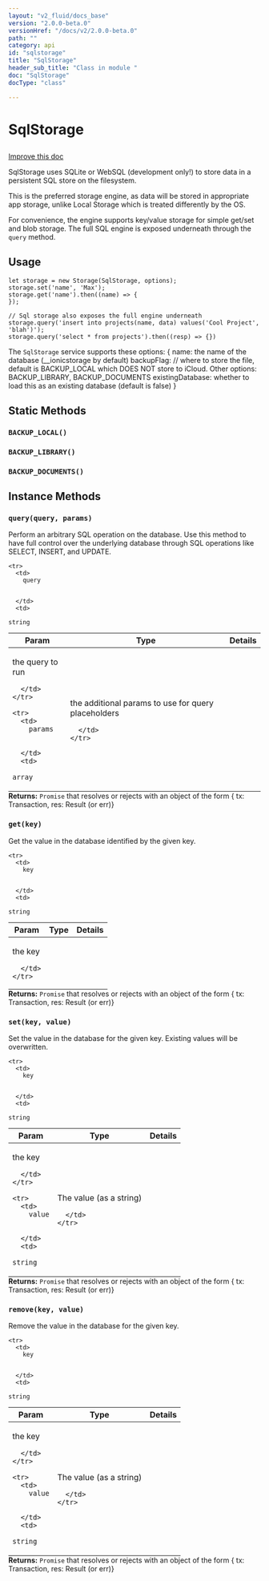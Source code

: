 ```yaml
---
layout: "v2_fluid/docs_base"
version: "2.0.0-beta.0"
versionHref: "/docs/v2/2.0.0-beta.0"
path: ""
category: api
id: "sqlstorage"
title: "SqlStorage"
header_sub_title: "Class in module "
doc: "SqlStorage"
docType: "class"

---
```










<h1 class="api-title">


SqlStorage






</h1>

<a class="improve-v2-docs" href='http://github.com/driftyco/ionic/edit/2.0/ionic/platform/storage/sql.ts#L5'>
Improve this doc
</a>






<p>SqlStorage uses SQLite or WebSQL (development only!) to store data in a
persistent SQL store on the filesystem.</p>
<p>This is the preferred storage engine, as data will be stored in appropriate
app storage, unlike Local Storage which is treated differently by the OS.</p>
<p>For convenience, the engine supports key/value storage for simple get/set and blob
storage. The full SQL engine is exposed underneath through the <code>query</code> method.</p>

<!-- @usage tag -->

<h2>Usage</h2>

<pre><code class="lang-js">let storage = new Storage(SqlStorage, options);
storage.set(&#39;name&#39;, &#39;Max&#39;);
storage.get(&#39;name&#39;).then((name) =&gt; {
});

// Sql storage also exposes the full engine underneath
storage.query(&#39;insert into projects(name, data) values(&#39;Cool Project&#39;, &#39;blah&#39;)&#39;);
storage.query(&#39;select * from projects&#39;).then((resp) =&gt; {})
</code></pre>
<p>The <code>SqlStorage</code> service supports these options:
{
  name: the name of the database (__ionicstorage by default)
  backupFlag: // where to store the file, default is BACKUP_LOCAL which DOES NOT store to iCloud. Other options: BACKUP_LIBRARY, BACKUP_DOCUMENTS
  existingDatabase: whether to load this as an existing database (default is false)
}</p>




<!-- @property tags -->
<h2>Static Methods</h2>
<div id="BACKUP_LOCAL"></div>
<h3><code>BACKUP_LOCAL()</code>
  
</h3>











<div id="BACKUP_LIBRARY"></div>
<h3><code>BACKUP_LIBRARY()</code>
  
</h3>











<div id="BACKUP_DOCUMENTS"></div>
<h3><code>BACKUP_DOCUMENTS()</code>
  
</h3>













<!-- instance methods on the class -->

<h2>Instance Methods</h2>

<div id="query"></div>

<h3>
<code>query(query,&nbsp;params)</code>
  

</h3>

Perform an arbitrary SQL operation on the database. Use this method
to have full control over the underlying database through SQL operations
like SELECT, INSERT, and UPDATE.



<table class="table param-table" style="margin:0;">
  <thead>
    <tr>
      <th>Param</th>
      <th>Type</th>
      <th>Details</th>
    </tr>
  </thead>
  <tbody>
    
    <tr>
      <td>
        query
        
        
      </td>
      <td>
        
  <code>string</code>
      </td>
      <td>
        <p>the query to run</p>

        
      </td>
    </tr>
    
    <tr>
      <td>
        params
        
        
      </td>
      <td>
        
  <code>array</code>
      </td>
      <td>
        <p>the additional params to use for query placeholders</p>

        
      </td>
    </tr>
    
  </tbody>
</table>





<div class="return-value">
<i class="icon ion-arrow-return-left"></i>
<b>Returns:</b> 
  <code>Promise</code> that resolves or rejects with an object of the form { tx: Transaction, res: Result (or err)}
</div>




<div id="get"></div>

<h3>
<code>get(key)</code>
  

</h3>

Get the value in the database identified by the given key.


<table class="table param-table" style="margin:0;">
  <thead>
    <tr>
      <th>Param</th>
      <th>Type</th>
      <th>Details</th>
    </tr>
  </thead>
  <tbody>
    
    <tr>
      <td>
        key
        
        
      </td>
      <td>
        
  <code>string</code>
      </td>
      <td>
        <p>the key</p>

        
      </td>
    </tr>
    
  </tbody>
</table>





<div class="return-value">
<i class="icon ion-arrow-return-left"></i>
<b>Returns:</b> 
  <code>Promise</code> that resolves or rejects with an object of the form { tx: Transaction, res: Result (or err)}
</div>




<div id="set"></div>

<h3>
<code>set(key,&nbsp;value)</code>
  

</h3>

Set the value in the database for the given key. Existing values will be overwritten.


<table class="table param-table" style="margin:0;">
  <thead>
    <tr>
      <th>Param</th>
      <th>Type</th>
      <th>Details</th>
    </tr>
  </thead>
  <tbody>
    
    <tr>
      <td>
        key
        
        
      </td>
      <td>
        
  <code>string</code>
      </td>
      <td>
        <p>the key</p>

        
      </td>
    </tr>
    
    <tr>
      <td>
        value
        
        
      </td>
      <td>
        
  <code>string</code>
      </td>
      <td>
        <p>The value (as a string)</p>

        
      </td>
    </tr>
    
  </tbody>
</table>





<div class="return-value">
<i class="icon ion-arrow-return-left"></i>
<b>Returns:</b> 
  <code>Promise</code> that resolves or rejects with an object of the form { tx: Transaction, res: Result (or err)}
</div>




<div id="remove"></div>

<h3>
<code>remove(key,&nbsp;value)</code>
  

</h3>

Remove the value in the database for the given key.


<table class="table param-table" style="margin:0;">
  <thead>
    <tr>
      <th>Param</th>
      <th>Type</th>
      <th>Details</th>
    </tr>
  </thead>
  <tbody>
    
    <tr>
      <td>
        key
        
        
      </td>
      <td>
        
  <code>string</code>
      </td>
      <td>
        <p>the key</p>

        
      </td>
    </tr>
    
    <tr>
      <td>
        value
        
        
      </td>
      <td>
        
  <code>string</code>
      </td>
      <td>
        <p>The value (as a string)</p>

        
      </td>
    </tr>
    
  </tbody>
</table>





<div class="return-value">
<i class="icon ion-arrow-return-left"></i>
<b>Returns:</b> 
  <code>Promise</code> that resolves or rejects with an object of the form { tx: Transaction, res: Result (or err)}
</div>


<!-- related link --><!-- end content block -->


<!-- end body block -->

